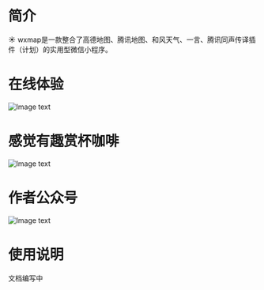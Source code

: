 # 简介
☀️ wxmap是一款整合了高德地图、腾讯地图、和风天气、一言、腾讯同声传译插件（计划）的实用型微信小程序。
</hr>

# 在线体验
![Image text](https://img-blog.csdnimg.cn/20200527213425170.PNG?x-oss-process=image/watermark,type_ZmFuZ3poZW5naGVpdGk,shadow_10,text_aHR0cHM6Ly9ibG9nLmNzZG4ubmV0L3RvbWF0b2Nj,size_16,color_FFFFFF,t_70)
 </hr>
 
# 感觉有趣赏杯咖啡
![Image text](https://img-blog.csdnimg.cn/2020052721344692.jpg?x-oss-process=image/watermark,type_ZmFuZ3poZW5naGVpdGk,shadow_10,text_aHR0cHM6Ly9ibG9nLmNzZG4ubmV0L3RvbWF0b2Nj,size_16,color_FFFFFF,t_70)

# 作者公众号
![Image text](https://img-blog.csdnimg.cn/20200527213606941.jpg?x-oss-process=image/watermark,type_ZmFuZ3poZW5naGVpdGk,shadow_10,text_aHR0cHM6Ly9ibG9nLmNzZG4ubmV0L3RvbWF0b2Nj,size_16,color_FFFFFF,t_70)
 </hr>


# 使用说明
 文档编写中

</hr>
